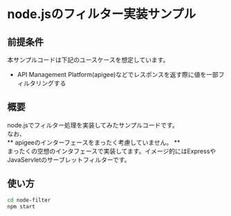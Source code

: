 # node.jsのフィルター実装サンプル

## 前提条件
本サンプルコードは下記のユースケースを想定しています。

* API Management Platform(apigee)などでレスポンスを返す際に値を一部フィルタリングする

## 概要
node.jsでフィルター処理を実装してみたサンプルコードです。  
なお、  
** apigeeのインターフェースをまったく考慮していません。 **  
まったくの空想のインタフェースで実装してます。イメージ的にはExpressやJavaServletのサーブレットフィルターです。

## 使い方
```sh
cd node-filter
npm start
```
